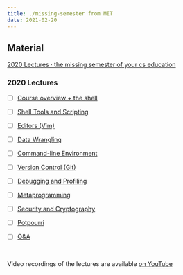 ```yaml
---
title: ./missing-semester from MIT
date: 2021-02-20
---
```


## Material
[2020 Lectures · the missing semester of your cs education](https://missing.csail.mit.edu/2020/)
<br>

### 2020 Lectures

- [ ]  [Course overview + the shell](https://missing.csail.mit.edu/2020/course-shell/) 

- [ ]  [Shell Tools and Scripting](https://missing.csail.mit.edu/2020/shell-tools/) 

- [ ]  [Editors (Vim)](https://missing.csail.mit.edu/2020/editors/) 

- [ ]  [Data Wrangling](https://missing.csail.mit.edu/2020/data-wrangling/) 

- [ ]  [Command-line Environment](https://missing.csail.mit.edu/2020/command-line/) 

- [ ]  [Version Control (Git)](https://missing.csail.mit.edu/2020/version-control/) 

- [ ]  [Debugging and Profiling](https://missing.csail.mit.edu/2020/debugging-profiling/) 

- [ ]  [Metaprogramming](https://missing.csail.mit.edu/2020/metaprogramming/)  

- [ ]  [Security and Cryptography](https://missing.csail.mit.edu/2020/security/) 

- [ ]  [Potpourri](https://missing.csail.mit.edu/2020/potpourri/) 

- [ ]  [Q&A](https://missing.csail.mit.edu/2020/qa/) 
<br>

Video recordings of the lectures are available  [on YouTube](https://www.youtube.com/playlist?list=PLyzOVJj3bHQuloKGG59rS43e29ro7I57J) 